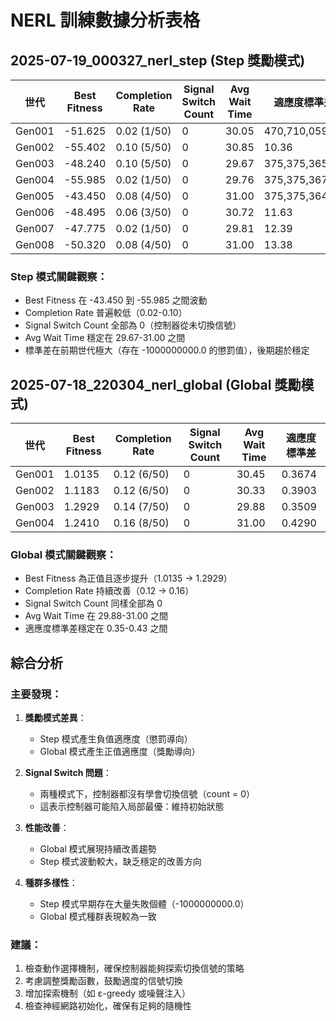 # NERL 訓練數據分析表格

## 2025-07-19_000327_nerl_step (Step 獎勵模式)

| 世代 | Best Fitness | Completion Rate | Signal Switch Count | Avg Wait Time | 適應度標準差 |
|------|-------------|-----------------|---------------------|---------------|-------------|
| Gen001 | -51.625 | 0.02 (1/50) | 0 | 30.05 | 470,710,059.51 |
| Gen002 | -55.402 | 0.10 (5/50) | 0 | 30.85 | 10.36 |
| Gen003 | -48.240 | 0.10 (5/50) | 0 | 29.67 | 375,375,365.34 |
| Gen004 | -55.985 | 0.02 (1/50) | 0 | 29.76 | 375,375,367.70 |
| Gen005 | -43.450 | 0.08 (4/50) | 0 | 31.00 | 375,375,364.97 |
| Gen006 | -48.495 | 0.06 (3/50) | 0 | 30.72 | 11.63 |
| Gen007 | -47.775 | 0.02 (1/50) | 0 | 29.81 | 12.39 |
| Gen008 | -50.320 | 0.08 (4/50) | 0 | 31.00 | 13.38 |

### Step 模式關鍵觀察：
- Best Fitness 在 -43.450 到 -55.985 之間波動
- Completion Rate 普遍較低（0.02-0.10）
- Signal Switch Count 全部為 0（控制器從未切換信號）
- Avg Wait Time 穩定在 29.67-31.00 之間
- 標準差在前期世代極大（存在 -1000000000.0 的懲罰值），後期趨於穩定

## 2025-07-18_220304_nerl_global (Global 獎勵模式)

| 世代 | Best Fitness | Completion Rate | Signal Switch Count | Avg Wait Time | 適應度標準差 |
|------|-------------|-----------------|---------------------|---------------|-------------|
| Gen001 | 1.0135 | 0.12 (6/50) | 0 | 30.45 | 0.3674 |
| Gen002 | 1.1183 | 0.12 (6/50) | 0 | 30.33 | 0.3903 |
| Gen003 | 1.2929 | 0.14 (7/50) | 0 | 29.88 | 0.3509 |
| Gen004 | 1.2410 | 0.16 (8/50) | 0 | 31.00 | 0.4290 |

### Global 模式關鍵觀察：
- Best Fitness 為正值且逐步提升（1.0135 → 1.2929）
- Completion Rate 持續改善（0.12 → 0.16）
- Signal Switch Count 同樣全部為 0
- Avg Wait Time 在 29.88-31.00 之間
- 適應度標準差穩定在 0.35-0.43 之間

## 綜合分析

### 主要發現：
1. **獎勵模式差異**：
   - Step 模式產生負值適應度（懲罰導向）
   - Global 模式產生正值適應度（獎勵導向）

2. **Signal Switch 問題**：
   - 兩種模式下，控制器都沒有學會切換信號（count = 0）
   - 這表示控制器可能陷入局部最優：維持初始狀態

3. **性能改善**：
   - Global 模式展現持續改善趨勢
   - Step 模式波動較大，缺乏穩定的改善方向

4. **種群多樣性**：
   - Step 模式早期存在大量失敗個體（-1000000000.0）
   - Global 模式種群表現較為一致

### 建議：
1. 檢查動作選擇機制，確保控制器能夠探索切換信號的策略
2. 考慮調整獎勵函數，鼓勵適度的信號切換
3. 增加探索機制（如 ε-greedy 或噪聲注入）
4. 檢查神經網路初始化，確保有足夠的隨機性